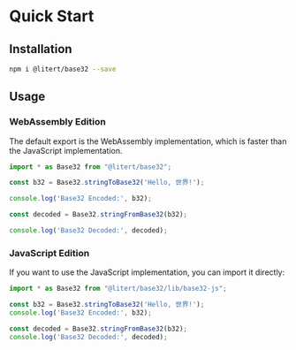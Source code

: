 # Quick Start

## Installation

```sh
npm i @litert/base32 --save
```

## Usage

### WebAssembly Edition

The default export is the WebAssembly implementation, which is faster than the JavaScript implementation.

```ts
import * as Base32 from "@litert/base32";

const b32 = Base32.stringToBase32('Hello, 世界!');

console.log('Base32 Encoded:', b32);

const decoded = Base32.stringFromBase32(b32);

console.log('Base32 Decoded:', decoded);
```

### JavaScript Edition

If you want to use the JavaScript implementation, you can import it directly:

```ts
import * as Base32 from "@litert/base32/lib/base32-js";

const b32 = Base32.stringToBase32('Hello, 世界!');
console.log('Base32 Encoded:', b32);

const decoded = Base32.stringFromBase32(b32);
console.log('Base32 Decoded:', decoded);
```